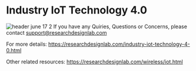 # Industry IoT Technology 4.0

![header june 17 2](https://user-images.githubusercontent.com/8509587/31876507-85235eda-b7f0-11e7-86b5-2c2d3c0acd53.png)
If you have any Quiries, Questions or Concerns, please contact support@researchdesignlab.com

For more details: https://researchdesignlab.com/industry-iot-technology-4-0.html

Other related resources: https://researchdesignlab.com/wireless/iot.html
